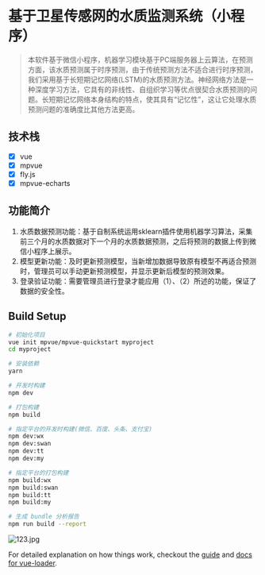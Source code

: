# 基于卫星传感网的水质监测系统（小程序）



> 本软件基于微信小程序，机器学习模块基于PC端服务器上云算法，在预测方面，该水质预测属于时序预测，由于传统预测方法不适合进行时序预测，我们采用基于长短期记忆网络(LSTM)的水质预测方法。神经网络方法是一种深度学习方法，它具有的非线性、自组织学习等优点很契合水质预测的问题。长短期记忆网络本身结构的特点，使其具有“记忆性”，这让它处理水质预测问题的准确度比其他方法更高。


## 技术栈

- [x] vue
- [x] mpvue
- [x] fly.js
- [x] mpvue-echarts

## 功能简介

1. 水质数据预测功能：基于自制系统运用sklearn插件使用机器学习算法，采集前三个月的水质数据对下一个月的水质数据预测，之后将预测的数据上传到微信小程序上展示。
2. 模型更新功能：及时更新预测模型，当新增加数据导致原有模型不再适合预测时，管理员可以手动更新预测模型，并显示更新后模型的预测效果。
3. 登录验证功能：需要管理员进行登录才能应用（1）、（2）所述的功能，保证了数据的安全性。

## Build Setup

``` bash
# 初始化项目
vue init mpvue/mpvue-quickstart myproject
cd myproject

# 安装依赖
yarn

# 开发时构建
npm dev

# 打包构建
npm build

# 指定平台的开发时构建(微信、百度、头条、支付宝)
npm dev:wx
npm dev:swan
npm dev:tt
npm dev:my

# 指定平台的打包构建
npm build:wx
npm build:swan
npm build:tt
npm build:my

# 生成 bundle 分析报告
npm run build --report
```

![123.jpg](https://i.loli.net/2019/03/23/5c962597baea6.jpg)

For detailed explanation on how things work, checkout the [guide](http://vuejs-templates.github.io/webpack/) and [docs for vue-loader](http://vuejs.github.io/vue-loader).

